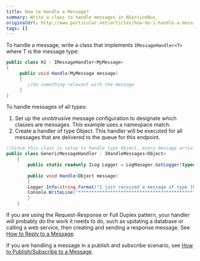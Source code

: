 ```yaml
---
title: How to Handle a Message?
summary: Write a class to handle messages in NServiceBus.
originalUrl: http://www.particular.net/articles/how-do-i-handle-a-message
tags: []
---
```


To handle a message, write a class that implements `IMessageHandler<T>` where T is the message type:

```C#
public class H1 : IMessageHandler<MyMessage>
{
     public void Handle(MyMessage message)
     {
        //do something relevant with the message
     }
}
```

To handle messages of all types:

1.  Set up the unobtrusive message configuration to designate which classes are messages. This example uses a namespace match.
2.  Create a handler of type Object. This handler will be executed for all messages that are delivered to the queue for this endpoint.

```C#
//Since this class is setup to handle type Object, every message arriving in the queue will trigger it.
public class GenericMessageHandler : IHandleMessages<Object>
    {
        public static readonly ILog Logger = LogManager.GetLogger(typeof(GenericMessageHandler));
        
        public void Handle(Object message)
        { 
        Logger.Info(string.Format("I just received a message of type {0}.", message.GetType().Name));
        Console.WriteLine("*********************************************************************************");
        }
    }
```

 If you are using the Request-Response or Full Duplex pattern, your handler will probably do the work it needs to do, such as updating a database or calling a web service, then creating and sending a response message. See [How to Reply to a Message](how-do-i-reply-to-a-message.md).

If you are handling a message in a publish and subscribe scenario, see [How to Publish/Subscribe to a Message](how-to-pub/sub-with-NServiceBus.md).
